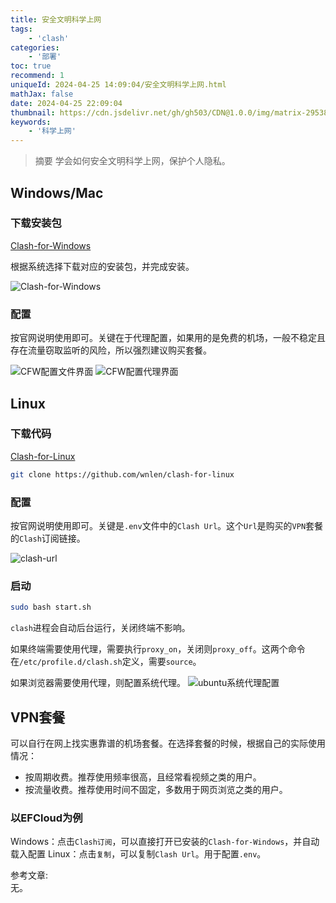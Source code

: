 ```yaml
---
title: 安全文明科学上网
tags:
    - 'clash'
categories:
    - '部署'
toc: true
recommend: 1
uniqueId: 2024-04-25 14:09:04/安全文明科学上网.html
mathJax: false
date: 2024-04-25 22:09:04
thumbnail: https://cdn.jsdelivr.net/gh/gh503/CDN@1.0.0/img/matrix-2953869_1920.jpg
keywords:
    - '科学上网'
---
```

> 摘要
学会如何安全文明科学上网，保护个人隐私。
<!-- more -->
## Windows/Mac

### 下载安装包
[Clash-for-Windows](https://www.clashforwindows.net/clash-for-windows-download/)

根据系统选择下载对应的安装包，并完成安装。

![Clash-for-Windows](https://cdn.jsdelivr.net/gh/gh503/CDN@1.0.0/shotimg/cfw-index.png)

### 配置

按官网说明使用即可。关键在于代理配置，如果用的是免费的机场，一般不稳定且存在流量窃取监听的风险，所以强烈建议购买套餐。

![CFW配置文件界面](https://cdn.jsdelivr.net/gh/gh503/CDN@1.0.0/shotimg/cfw-cfg.png)
![CFW配置代理界面](https://cdn.jsdelivr.net/gh/gh503/CDN@1.0.0/shotimg/cfw-proxy.png)


## Linux

### 下载代码
[Clash-for-Linux](https://github.com/wnlen/clash-for-linux)

```bash
git clone https://github.com/wnlen/clash-for-linux
```

### 配置

按官网说明使用即可。关键是`.env`文件中的`Clash Url`。这个`Url`是购买的`VPN`套餐的`Clash`订阅链接。

![clash-url](https://cdn.jsdelivr.net/gh/gh503/CDN@1.0.0/shotimg/clash-env-clashurl.png)

### 启动
```bash
sudo bash start.sh
```
`clash`进程会自动后台运行，关闭终端不影响。

如果终端需要使用代理，需要执行`proxy_on`，关闭则`proxy_off`。这两个命令在`/etc/profile.d/clash.sh`定义，需要`source`。

如果浏览器需要使用代理，则配置系统代理。
![ubuntu系统代理配置](https://cdn.jsdelivr.net/gh/gh503/CDN@1.0.0/shotimg/system-proxy.png)

## VPN套餐

可以自行在网上找实惠靠谱的机场套餐。在选择套餐的时候，根据自己的实际使用情况：
- 按周期收费。推荐使用频率很高，且经常看视频之类的用户。
- 按流量收费。推荐使用时间不固定，多数用于网页浏览之类的用户。

### 以EFCloud为例

Windows：点击`Clash订阅`，可以直接打开已安装的`Clash-for-Windows`，并自动载入配置
Linux：点击`复制`，可以复制`Clash Url`。用于配置`.env`。


参考文章:  
无。
